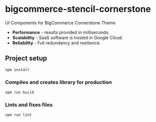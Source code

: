 # bigcommerce-stencil-cornerstone

UI Components for BigCommerce Cornerstone Theme

- **Performance** - results provided in milliseconds.
- **Scalability** - SaaS software is hosted in Google Cloud.
- **Reliability** - Full redundancy and resilience.

## Project setup
```
npm install
```

### Compiles and creates library for production
```
npm run build
```

### Lints and fixes files
```
npm run lint
```

